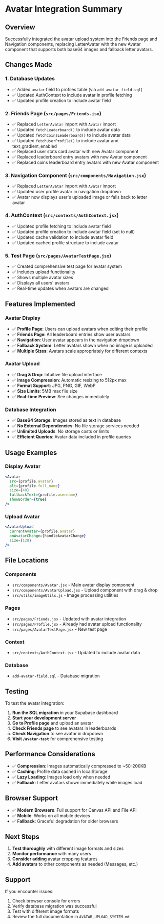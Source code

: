 # Avatar Integration Summary

## Overview
Successfully integrated the avatar upload system into the Friends page and Navigation components, replacing LetterAvatar with the new Avatar component that supports both base64 images and fallback letter avatars.

## Changes Made

### 1. Database Updates
- ✅ Added `avatar` field to profiles table (via `add-avatar-field.sql`)
- ✅ Updated AuthContext to include avatar in profile fetching
- ✅ Updated profile creation to include avatar field

### 2. Friends Page (`src/pages/Friends.jsx`)
- ✅ Replaced `LetterAvatar` import with `Avatar` import
- ✅ Updated `fetchLeaderboard()` to include avatar data
- ✅ Updated `fetchCoinsLeaderboard()` to include avatar data
- ✅ Updated `fetchUserProfile()` to include avatar and text_gradient_enabled
- ✅ Replaced user stats card avatar with new Avatar component
- ✅ Replaced leaderboard entry avatars with new Avatar component
- ✅ Replaced coins leaderboard entry avatars with new Avatar component

### 3. Navigation Component (`src/components/Navigation.jsx`)
- ✅ Replaced `LetterAvatar` import with `Avatar` import
- ✅ Updated user profile avatar in navigation dropdown
- ✅ Avatar now displays user's uploaded image or falls back to letter avatar

### 4. AuthContext (`src/contexts/AuthContext.jsx`)
- ✅ Updated profile fetching to include avatar field
- ✅ Updated profile creation to include avatar field (set to null)
- ✅ Updated cache validation to include avatar field
- ✅ Updated cached profile structure to include avatar

### 5. Test Page (`src/pages/AvatarTestPage.jsx`)
- ✅ Created comprehensive test page for avatar system
- ✅ Includes upload functionality
- ✅ Shows multiple avatar sizes
- ✅ Displays all users' avatars
- ✅ Real-time updates when avatars are changed

## Features Implemented

### Avatar Display
- ✅ **Profile Page**: Users can upload avatars when editing their profile
- ✅ **Friends Page**: All leaderboard entries show user avatars
- ✅ **Navigation**: User avatar appears in the navigation dropdown
- ✅ **Fallback System**: Letter avatars shown when no image is uploaded
- ✅ **Multiple Sizes**: Avatars scale appropriately for different contexts

### Avatar Upload
- ✅ **Drag & Drop**: Intuitive file upload interface
- ✅ **Image Compression**: Automatic resizing to 512px max
- ✅ **Format Support**: JPG, PNG, GIF, WebP
- ✅ **Size Limits**: 5MB max file size
- ✅ **Real-time Preview**: See changes immediately

### Database Integration
- ✅ **Base64 Storage**: Images stored as text in database
- ✅ **No External Dependencies**: No file storage services needed
- ✅ **Unlimited Uploads**: No storage costs or limits
- ✅ **Efficient Queries**: Avatar data included in profile queries

## Usage Examples

### Display Avatar
```jsx
<Avatar
  src={profile.avatar}
  alt={profile.full_name}
  size={40}
  fallbackText={profile.username}
  showBorder={true}
/>
```

### Upload Avatar
```jsx
<AvatarUpload
  currentAvatar={profile.avatar}
  onAvatarChange={handleAvatarChange}
  size={128}
/>
```

## File Locations

### Components
- `src/components/Avatar.jsx` - Main avatar display component
- `src/components/AvatarUpload.jsx` - Upload component with drag & drop
- `src/utils/imageUtils.js` - Image processing utilities

### Pages
- `src/pages/Friends.jsx` - Updated with avatar integration
- `src/pages/Profile.jsx` - Already had avatar upload functionality
- `src/pages/AvatarTestPage.jsx` - New test page

### Context
- `src/contexts/AuthContext.jsx` - Updated to include avatar data

### Database
- `add-avatar-field.sql` - Database migration

## Testing

To test the avatar integration:

1. **Run the SQL migration** in your Supabase dashboard
2. **Start your development server**
3. **Go to Profile page** and upload an avatar
4. **Check Friends page** to see avatars in leaderboards
5. **Check Navigation** to see avatar in dropdown
6. **Visit `/avatar-test`** for comprehensive testing

## Performance Considerations

- ✅ **Compression**: Images automatically compressed to ~50-200KB
- ✅ **Caching**: Profile data cached in localStorage
- ✅ **Lazy Loading**: Images load only when needed
- ✅ **Fallback**: Letter avatars shown immediately while images load

## Browser Support

- ✅ **Modern Browsers**: Full support for Canvas API and File API
- ✅ **Mobile**: Works on all mobile devices
- ✅ **Fallback**: Graceful degradation for older browsers

## Next Steps

1. **Test thoroughly** with different image formats and sizes
2. **Monitor performance** with many users
3. **Consider adding** avatar cropping features
4. **Add avatars** to other components as needed (Messages, etc.)

## Support

If you encounter issues:
1. Check browser console for errors
2. Verify database migration was successful
3. Test with different image formats
4. Review the full documentation in `AVATAR_UPLOAD_SYSTEM.md`
